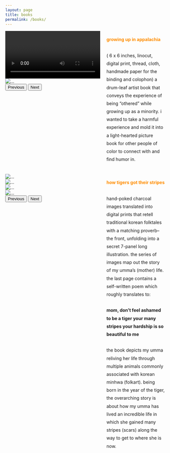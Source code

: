 ```yaml
---
layout: page
title: books
permalink: /books/
---
```


<style>

.book-images {
  grid-area: images;
}
.book-desc {
  grid-area: desc;
}

.book-images2 {
  grid-area: images2;
}
.book-desc2 {
  grid-area: desc2;
}

.wrapper {
  display: grid;
  gap: 20px;
  grid-template-areas:
    "images"
	"desc"
	"images2"
	"desc2";
}

@media (min-width: 500px) {
  .wrapper {
    grid-template-columns: 1fr 1fr;
    grid-template-areas:
      "images	desc"
	  "images2	desc2";
}
  }
}

.carousel-item img {  
  object-fit: cover;
  object-position: center;
  overflow: hidden;
  height:50vh;
}

</style>

<div class="wrapper">
	<div id="guia-images" class="book-images">
		<div class="carousel-inner">
			<div class="carousel-item active">
				<video class="img-fluid" controls>
					<source src="/assets/images/guia.webm" type="video/webm"/>
				</video>
			</div>
			<div class="carousel-item">
				<img src="/assets/images/guia.jpg" class="d-block w-100" alt="...">
			</div>
		</div>
		<button class="carousel-control-prev" type="button" data-bs-target="#guia-images" data-bs-slide="prev">
			<span class="carousel-control-prev-icon" aria-hidden="true"></span>
			<span class="visually-hidden">Previous</span>
		</button>
		<button class="carousel-control-next" type="button" data-bs-target="#guia-images" data-bs-slide="next">
			<span class="carousel-control-next-icon" aria-hidden="true"></span>
			<span class="visually-hidden">Next</span>
		</button>
	</div>
	<section id="guia-desc" class="book-desc">
		<p style="line-height:1.8">
			<span style="color:darkorange; font-weight:bold">growing up in appalachia</span>
			<br/><br/>
			( 6 x 6 inches, linocut, digital print, thread, cloth, handmade paper for the binding and colophon) a drum-leaf artist book that conveys the experience of being “othered” while growing up as a minority. i wanted to take a harmful experience and mold it into a light-hearted picture book for other people of color to connect with and find humor in.
		</p>
	</section>
	<div id="htgts-images" class="book-images2">
		<div class="carousel-inner">
			<div class="carousel-item active">
				<img src="/assets/images/htgts1.jpg" class="d-block w-100" alt="...">
			</div>
			<div class="carousel-item">
				<img src="/assets/images/htgts2.jpg" class="d-block w-100" alt="...">
			</div>
			<div class="carousel-item">
				<img src="/assets/images/htgts3.jpg" class="d-block w-100" alt="...">
			</div>
			<div class="carousel-item">
				<img src="/assets/images/htgts4.jpg" class="d-block w-100" alt="...">
			</div>
		</div>
		<button class="carousel-control-prev" type="button" data-bs-target="#htgts-images" data-bs-slide="prev">
			<span class="carousel-control-prev-icon" aria-hidden="true"></span>
			<span class="visually-hidden">Previous</span>
		</button>
		<button class="carousel-control-next" type="button" data-bs-target="#htgts-images" data-bs-slide="next">
			<span class="carousel-control-next-icon" aria-hidden="true"></span>
			<span class="visually-hidden">Next</span>
		</button>
	</div>
	<section id="htgts-desc" class="book-desc2">
		<p style="line-height:1.8">
			<span style="color:darkorange; font-weight:bold">how tigers got their stripes</span>
			<br/><br/>
			hand-poked charcoal images translated into digital prints that retell traditional korean folktales with a matching proverb–the front, unfolding into a secret 7-panel long illustration. the series of images map out the story of my umma’s (mother) life. the last page contains a self-written poem which roughly translates to:
			<br/><br/>
			<span style="font-weight: bold">
			mom,
			don’t feel ashamed 
			to be a tiger
			your many stripes
			your hardship
			is so beautiful to me
			</span>
			<br/><br/>
			the book depicts my umma reliving her life through multiple animals commonly associated with korean minhwa (folkart). being born in the year of the tiger, the overarching story is about how my umma has lived an incredible life in which she gained many stripes (scars) along the way to get to where she is now.
		</p>
	</section>
</div>
